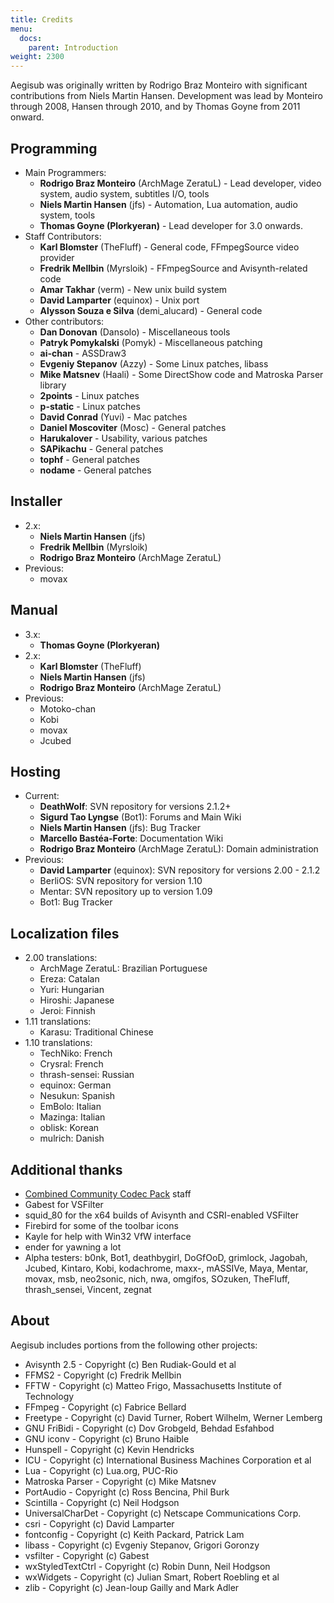 ```yaml
---
title: Credits
menu:
  docs:
    parent: Introduction
weight: 2300
---
```


Aegisub was originally written by Rodrigo Braz Monteiro with significant contributions from Niels Martin Hansen.
Development was lead by Monteiro through 2008, Hansen through 2010, and by Thomas Goyne  from 2011 onward.

## Programming ##
* Main Programmers:
  * **Rodrigo Braz Monteiro** (ArchMage ZeratuL) - Lead developer, video system, audio system, subtitles I/O, tools
  * **Niels Martin Hansen** (jfs) - Automation, Lua automation, audio system, tools
  * **Thomas Goyne (Plorkyeran)** - Lead developer for 3.0 onwards.
* Staff Contributors:
  * **Karl Blomster** (TheFluff) - General code, FFmpegSource video provider
  * **Fredrik Mellbin** (Myrsloik) - FFmpegSource and Avisynth-related code
  * **Amar Takhar** (verm) - New unix build system
  * **David Lamparter** (equinox) - Unix port
  * **Alysson Souza e Silva** (demi_alucard) - General code
* Other contributors:
  * **Dan Donovan** (Dansolo) - Miscellaneous tools
  * **Patryk Pomykalski** (Pomyk) - Miscellaneous patching
  * **ai-chan** - ASSDraw3
  * **Evgeniy Stepanov** (Azzy) - Some Linux patches, libass
  * **Mike Matsnev** (Haali) - Some DirectShow code and Matroska Parser library
  * **2points** - Linux patches
  * **p-static** - Linux patches
  * **David Conrad** (Yuvi) - Mac patches
  * **Daniel Moscoviter** (Mosc) - General patches
  * **Harukalover** - Usability, various patches
  * **SAPikachu** - General patches
  * **tophf** - General patches
  * **nodame** - General patches

## Installer ##
* 2.x:
  * **Niels Martin Hansen** (jfs)
  * **Fredrik Mellbin** (Myrsloik)
  * **Rodrigo Braz Monteiro** (ArchMage ZeratuL)
* Previous:
  * movax

## Manual ##
* 3.x:
  * **Thomas Goyne (Plorkyeran)**
* 2.x:
  * **Karl Blomster** (TheFluff)
  * **Niels Martin Hansen** (jfs)
  * **Rodrigo Braz Monteiro** (ArchMage ZeratuL)
* Previous:
  * Motoko-chan
  * Kobi
  * movax
  * Jcubed

## Hosting ##
* Current:
  * **DeathWolf**: SVN repository for versions 2.1.2+
  * **Sigurd Tao Lyngse** (Bot1): Forums and Main Wiki
  * **Niels Martin Hansen** (jfs): Bug Tracker
  * **Marcello Bastéa-Forte**: Documentation Wiki
  * **Rodrigo Braz Monteiro** (ArchMage ZeratuL): Domain administration
* Previous:
  * **David Lamparter** (equinox): SVN repository for versions 2.00 - 2.1.2
  * BerliOS: SVN repository for version 1.10
  * Mentar: SVN repository up to version 1.09
  * Bot1: Bug Tracker

## Localization files ##
* 2.00 translations:
  * ArchMage ZeratuL: Brazilian Portuguese
  * Ereza: Catalan
  * Yuri: Hungarian
  * Hiroshi: Japanese
  * Jeroi: Finnish
* 1.11 translations:
  * Karasu: Traditional Chinese
* 1.10 translations:
  * TechNiko: French
  * Crysral: French
  * thrash-sensei: Russian
  * equinox: German
  * Nesukun: Spanish
  * EmBolo: Italian
  * Mazinga: Italian
  * oblisk: Korean
  * mulrich: Danish

## Additional thanks ##
* [Combined Community Codec Pack](http://www.cccp-project.net) staff
* Gabest for VSFilter
* squid_80 for the x64 builds of Avisynth and CSRI-enabled VSFilter
* Firebird for some of the toolbar icons
* Kayle for help with Win32 VfW interface
* ender for yawning a lot
* Alpha testers: b0nk, Bot1, deathbygirl, DoGfOoD, grimlock, Jagobah, Jcubed, Kintaro, Kobi, kodachrome, maxx-, mASSIVe, Maya, Mentar, movax, msb, neo2sonic, nich, nwa, omgifos, SOzuken, TheFluff, thrash_sensei, Vincent, zegnat

## About ##
Aegisub includes portions from the following other projects:

* Avisynth 2.5 - Copyright (c) Ben Rudiak-Gould et al
* FFMS2 - Copyright (c) Fredrik Mellbin
* FFTW - Copyright (c) Matteo Frigo, Massachusetts Institute of Technology
* FFmpeg - Copyright (c) Fabrice Bellard
* Freetype - Copyright (c) David Turner, Robert Wilhelm, Werner Lemberg
* GNU FriBidi - Copyright (c) Dov Grobgeld, Behdad Esfahbod
* GNU iconv - Copyright (c) Bruno Haible
* Hunspell - Copyright (c) Kevin Hendricks
* ICU - Copyright (c) International Business Machines Corporation et al
* Lua - Copyright (c) Lua.org, PUC-Rio
* Matroska Parser - Copyright (c) Mike Matsnev
* PortAudio - Copyright (c) Ross Bencina, Phil Burk
* Scintilla - Copyright (c) Neil Hodgson
* UniversalCharDet - Copyright (c) Netscape Communications Corp.
* csri - Copyright (c) David Lamparter
* fontconfig - Copyright (c) Keith Packard, Patrick Lam
* libass - Copyright (c) Evgeniy Stepanov, Grigori Goronzy
* vsfilter - Copyright (c) Gabest
* wxStyledTextCtrl - Copyright (c) Robin Dunn, Neil Hodgson
* wxWidgets - Copyright (c) Julian Smart, Robert Roebling et al
* zlib - Copyright (c) Jean-loup Gailly and Mark Adler

